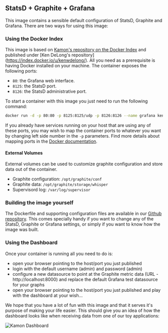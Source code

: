 StatsD + Graphite + Grafana
---------------------------

This image contains a sensible default configuration of StatsD, Graphite and Grafana. There are two ways
for using this image:


### Using the Docker Index ###

This image is based on [Kamon's repository on the Docker Index](https://index.docker.io/u/kamon/) and published under [Ken DeLong's repository]
(https://index.docker.io/u/kenwdelong/). All you need as a prerequisite is having Docker installed on your machine. 
The container exposes the following ports:

- `80`: the Grafana web interface.
- `8125`: the StatsD port.
- `8126`: the StatsD administrative port.

To start a container with this image you just need to run the following command:

```bash
docker run -d -p 80:80 -p 8125:8125/udp -p 8126:8126 --name grafana kenwdelong/grafana_graphite:latest
```

If you already have services running on your host that are using any of these ports, you may wish to map the container
ports to whatever you want by changing left side number in the `-p` parameters. Find more details about mapping ports
in the [Docker documentation](http://docs.docker.io/use/port_redirection/#port-redirection).

#### External Volumes ####
External volumes can be used to customize graphite configuration and store data out of the container.

- Graphite configuration: `/opt/graphite/conf`
- Graphite data: `/opt/graphite/storage/whisper`
- Supervisord log: `/var/log/supervisor`

### Building the image yourself ###

The Dockerfile and supporting configuration files are available in our [Github repository](https://github.com/kenwdelong/docker-grafana-graphite).
This comes specially handy if you want to change any of the StatsD, Graphite or Grafana settings, or simply if you want
to know how the image was built.


### Using the Dashboard ###

Once your container is running all you need to do is:
- open your browser pointing to the host/port you just published
- login with the default username (admin) and password (admin)
- configure a new datasource to point at the Graphite metric data (URL - http://localhost:8000) and replace the default Grafana test datasource for your graphs
- open your browser pointing to the host/port you just published and play with the dashboard at your wish...

We hope that you have a lot of fun with this image and that it serves it's
purpose of making your life easier. This should give you an idea of how the dashboard looks like when receiving data
from one of our toy applications:

![Kamon Dashboard](http://kamon.io/assets/img/kamon-statsd-grafana.png)

